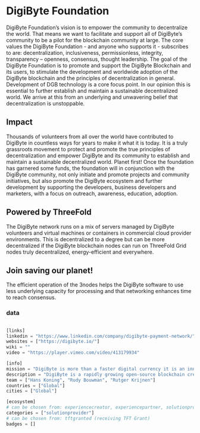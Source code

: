 # DigiByte Foundation

DigiByte Foundation’s vision is to empower the community to decentralize the world. That means we want to facilitate and support all of DigiByte’s community to be a pilot for the blockchain community at large. The core values the DigiByte Foundation - and anyone who supports it - subscribes to are: decentralization, inclusiveness, permissionless, integrity, transparency – openness, consensus, thought leadership.
The goal of the DigiByte Foundation is to promote and support the DigiByte Blockchain and its users, to stimulate the development and worldwide adoption of the DigiByte blockchain and the principles of decentralization in general. Development of DGB technology is a core focus point. In our opinion this is essential to further establish and maintain a sustainable decentralized world. We arrive at this from an underlying and unwavering belief that decentralization is unstoppable.

## Impact

Thousands of volunteers from all over the world have contributed to DigiByte in countless ways for years to make it what it is today. It is a truly grassroots movement to protect and promote the true principles of decentralization and empower DigiByte and its community to establish and maintain a sustainable decentralized world. Planet first!
Once the foundation has garnered some funds, the foundation will in conjunction with the DigiByte community, not only initiate and promote projects and community initiatives, but also promote the DigiByte ecosystem and further development by supporting the developers, business developers and marketers, with a focus on outreach, awareness, education, adoption.

## Powered by ThreeFold

The DigiByte network runs on a mix of servers managed by DigiByte volunteers and virtual machines or containers in commercial cloud provider environments.  This is decentralized to a degree but can be more decentralized if the DigiByte blockchain nodes can run on ThreeFold Grid nodes truly decentralized, energy-efficient and everywhere. 

## Join saving our planet!

The efficient operation of the 3nodes helps the DigiByte software to use less underlying capacity for processing and that networking enhances time to reach consensus.

### data

```python

[links]
linkedin = "https://www.linkedin.com/company/digibyte-payment-network/"
websites = ["https://digibyte.io/"]
wiki = ""
video = "https://player.vimeo.com/video/413179934"

[info]
mission = "DigiByte is more than a faster digital currency it is an innovative blockchain that can be used for digital assets, smart contracts, decentralized applications and secure authentication."
description = "DigiByte is a rapidly growing open-source blockchain created in late 2013 and released in early 2014. After 6 years of forward-thinking development, DigiByte has become one of the safest, fastest, longest and most decentralized UTXO blockchain in existence. Thousands of volunteers from all over the world have contributed to DigiByte in countless ways for years to make it what it is today. It is a truly grassroots movement to protect and promote the true principles of decentralization and empower DigiByte and its community to establish and maintain a sustainable decentralized world. Planet first!"
team = ["Hans Koning", "Rudy Bouwman", "Rutger Krijnen"]
countries = ["Global"]
cities = ["Global"]

[ecosystem]
# can be chosen from: experiencecreator, experiencepartner, solutionprovider, farmer, systemintegrator
categories = ["solutionprovider"]
# can be chosen from: tftgranted (receiving TFT Grant)
badges = []

```
